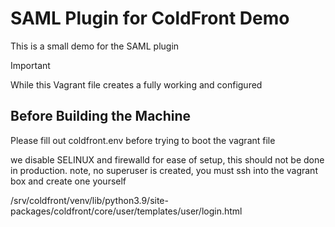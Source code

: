 # SAML Plugin for ColdFront Demo

This is a small demo for the SAML plugin

> [!IMPORTANT] 
> While this Vagrant file creates a fully working and configured 

## Before Building the Machine
Please fill out coldfront.env before trying to boot the vagrant file

we disable SELINUX and firewalld for ease of setup, this should not be done in production.
note, no superuser is created, you must ssh into the vagrant box and create one yourself



/srv/coldfront/venv/lib/python3.9/site-packages/coldfront/core/user/templates/user/login.html
